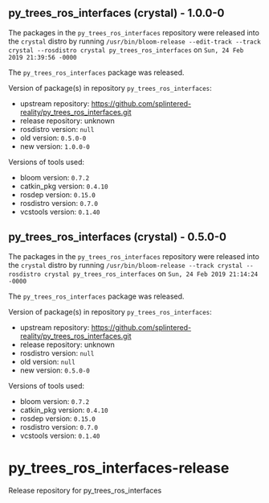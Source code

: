 ## py_trees_ros_interfaces (crystal) - 1.0.0-0

The packages in the `py_trees_ros_interfaces` repository were released into the `crystal` distro by running `/usr/bin/bloom-release --edit-track --track crystal --rosdistro crystal py_trees_ros_interfaces` on `Sun, 24 Feb 2019 21:39:56 -0000`

The `py_trees_ros_interfaces` package was released.

Version of package(s) in repository `py_trees_ros_interfaces`:

- upstream repository: https://github.com/splintered-reality/py_trees_ros_interfaces.git
- release repository: unknown
- rosdistro version: `null`
- old version: `0.5.0-0`
- new version: `1.0.0-0`

Versions of tools used:

- bloom version: `0.7.2`
- catkin_pkg version: `0.4.10`
- rosdep version: `0.15.0`
- rosdistro version: `0.7.0`
- vcstools version: `0.1.40`


## py_trees_ros_interfaces (crystal) - 0.5.0-0

The packages in the `py_trees_ros_interfaces` repository were released into the `crystal` distro by running `/usr/bin/bloom-release --track crystal --rosdistro crystal py_trees_ros_interfaces` on `Sun, 24 Feb 2019 21:14:24 -0000`

The `py_trees_ros_interfaces` package was released.

Version of package(s) in repository `py_trees_ros_interfaces`:

- upstream repository: https://github.com/splintered-reality/py_trees_ros_interfaces.git
- release repository: unknown
- rosdistro version: `null`
- old version: `null`
- new version: `0.5.0-0`

Versions of tools used:

- bloom version: `0.7.2`
- catkin_pkg version: `0.4.10`
- rosdep version: `0.15.0`
- rosdistro version: `0.7.0`
- vcstools version: `0.1.40`


# py_trees_ros_interfaces-release
Release repository for py_trees_ros_interfaces
